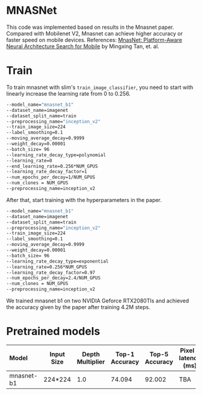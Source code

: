# MNASNet
This code was implemented based on results in the Mnasnet paper.
Compared with Mobilenet V2, Mnasnet can achieve higher accuracy or faster speed on mobile devices.
References: [MnasNet: Platform-Aware Neural Architecture Search for Mobile](https://arxiv.org/pdf/1807.11626.pdf) by Mingxing Tan, et. al.

# Train
To train mnasnet with slim's `train_image_classifier`, you need to start with linearly increase the learning rate from 0 to 0.256.

```bash
--model_name="mnasnet_b1"
--dataset_name=imagenet
--dataset_split_name=train
--preprocessing_name="inception_v2"
--train_image_size=224
--label_smoothing=0.1
--moving_average_decay=0.9999
--weight_decay=0.00001
--batch_size= 96
--learning_rate_decay_type=polynomial
--learning_rate=0
--end_learning_rate=0.256*NUM_GPUS
--learning_rate_decay_factor=1
--num_epochs_per_decay=1/NUM_GPUS
--num_clones = NUM_GPUS
--preprocessing_name=inception_v2
```

After that, start training with the hyperparameters in the paper.

```bash
--model_name="mnasnet_b1"
--dataset_name=imagenet
--dataset_split_name=train
--preprocessing_name="inception_v2"
--train_image_size=224
--label_smoothing=0.1
--moving_average_decay=0.9999
--weight_decay=0.00001
--batch_size= 96
--learning_rate_decay_type=exponential
--learning_rate=0.256*NUM_GPUS
--learning_rate_decay_factor=0.97
--num_epochs_per_decay=2.4/NUM_GPUS
--num_clones = NUM_GPUS
--preprocessing_name=inception_v2
```

We trained mnasnet b1 on two NVIDIA Geforce RTX2080TIs and achieved the accuracy given by the paper after training 4.2M steps.

# Pretrained models
| Model | Input Size | Depth Multiplier | Top-1 Accuracy | Top-5 Accuracy | Pixel 1 latency (ms) | DownLoad Link |
| :---- | ---------- | ---------------- | -------------- | -------------- | -------------------- | ------------- |
| mnasnet-b1| 224*224 | 1.0 | 74.094 | 92.002 | TBA | [mnasnet_b1_1.0_224.tar](https://drive.google.com/open?id=1A04CaDk6WhXCwZ1ivkLQxE1YhPV1WYcz)


